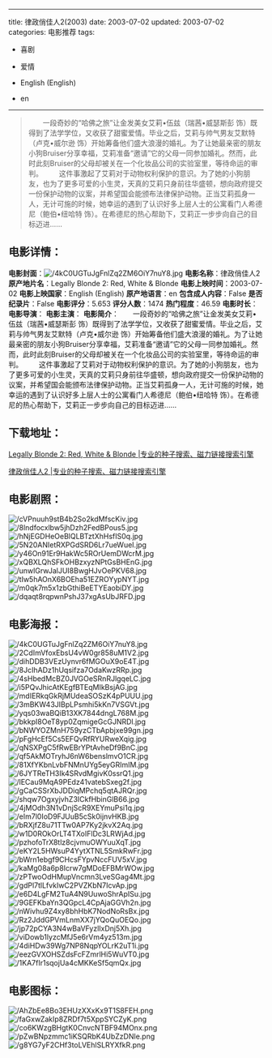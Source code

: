 
---
title: 律政俏佳人2(2003)
date: 2003-07-02
updated: 2003-07-02
categories: 电影推荐
tags:
- 喜剧
- 爱情

- English (English)
- en
---


> 　　一段奇妙的“哈佛之旅”让金发美女艾莉•伍兹（瑞茜•威瑟斯彭 饰）既得到了法学学位，又收获了甜蜜爱情。毕业之后，艾莉与帅气男友艾默特（卢克•威尔逊 饰）开始筹备他们盛大浪漫的婚礼。为了让她最亲密的朋友小狗Bruiser分享幸福，艾莉准备“邀请”它的父母一同参加婚礼。然而，此时此刻Bruiser的父母却被关在一个化妆品公司的实验室里，等待命运的审判。 　　这件事激起了艾莉对于动物权利保护的意识。为了她的小狗朋友，也为了更多可爱的小生灵，天真的艾莉只身前往华盛顿，想向政府提交一份保护动物的议案，并希望国会能颁布法律保护动物。正当艾莉孤身一人，无计可施的时候，她幸运的遇到了认识好多上层人士的公寓看门人希德尼（鲍伯•纽哈特 饰）。在希德尼的热心帮助下，艾莉正一步步向自己的目标迈进……

## **电影详情**：

**电影封面**：<img src="https://image.tmdb.org/t/p/w200/4kC0UGTuJgFnlZq2ZM6OiY7nuY8.jpg" alt="/4kC0UGTuJgFnlZq2ZM6OiY7nuY8.jpg" title="/4kC0UGTuJgFnlZq2ZM6OiY7nuY8.jpg">
**电影名称**：律政俏佳人2
**原产地片名**：Legally Blonde 2: Red, White & Blonde
**电影上映时间**：2003-07-02
**电影上映国家**：English (English)
**原产地语言**：en
**包含成人内容**：False
**是否纪录片**：False
**电影评分**：5.653
**评分人数**：1474
**热门程度**：46.59
**电影时长**：
**电影导演**：
**电影主演**：
**电影简介**：　　一段奇妙的“哈佛之旅”让金发美女艾莉•伍兹（瑞茜•威瑟斯彭 饰）既得到了法学学位，又收获了甜蜜爱情。毕业之后，艾莉与帅气男友艾默特（卢克•威尔逊 饰）开始筹备他们盛大浪漫的婚礼。为了让她最亲密的朋友小狗Bruiser分享幸福，艾莉准备“邀请”它的父母一同参加婚礼。然而，此时此刻Bruiser的父母却被关在一个化妆品公司的实验室里，等待命运的审判。 　　这件事激起了艾莉对于动物权利保护的意识。为了她的小狗朋友，也为了更多可爱的小生灵，天真的艾莉只身前往华盛顿，想向政府提交一份保护动物的议案，并希望国会能颁布法律保护动物。正当艾莉孤身一人，无计可施的时候，她幸运的遇到了认识好多上层人士的公寓看门人希德尼（鲍伯•纽哈特 饰）。在希德尼的热心帮助下，艾莉正一步步向自己的目标迈进……

## **下载地址**：
[Legally Blonde 2: Red, White & Blonde |专业的种子搜索、磁力链接搜索引擎](https://movie.amd794.com:2083/?search=Legally%20Blonde%202%3A%20Red%2C%20White%20%26%20Blonde&ordering=&mode=match_phrase&page_size=10&page=1)

[律政俏佳人2 |专业的种子搜索、磁力链接搜索引擎](https://movie.amd794.com:2083/?search=%E5%BE%8B%E6%94%BF%E4%BF%8F%E4%BD%B3%E4%BA%BA2&ordering=&mode=match_phrase&page_size=10&page=1)
 

## **电影剧照**：
<img src="https://image.tmdb.org/t/p/original/cVPnuuh9stB4b2So2kdMfscKiv.jpg" alt="/cVPnuuh9stB4b2So2kdMfscKiv.jpg" title="/cVPnuuh9stB4b2So2kdMfscKiv.jpg"><img src="https://image.tmdb.org/t/p/original/8lndfocxlbw5jhDzh2FedBPous5.jpg" alt="/8lndfocxlbw5jhDzh2FedBPous5.jpg" title="/8lndfocxlbw5jhDzh2FedBPous5.jpg"><img src="https://image.tmdb.org/t/p/original/hNjEGDHeOeBlQLBTztXhHsfIS0q.jpg" alt="/hNjEGDHeOeBlQLBTztXhHsfIS0q.jpg" title="/hNjEGDHeOeBlQLBTztXhHsfIS0q.jpg"><img src="https://image.tmdb.org/t/p/original/5N20ANIetRXPGdSRD6Lr7ueWueI.jpg" alt="/5N20ANIetRXPGdSRD6Lr7ueWueI.jpg" title="/5N20ANIetRXPGdSRD6Lr7ueWueI.jpg"><img src="https://image.tmdb.org/t/p/original/y46On91Er9HakWc5ROrUemDWcrM.jpg" alt="/y46On91Er9HakWc5ROrUemDWcrM.jpg" title="/y46On91Er9HakWc5ROrUemDWcrM.jpg"><img src="https://image.tmdb.org/t/p/original/xQBXLQhSFkOHBzxyzNPtGsBHEnG.jpg" alt="/xQBXLQhSFkOHBzxyzNPtGsBHEnG.jpg" title="/xQBXLQhSFkOHBzxyzNPtGsBHEnG.jpg"><img src="https://image.tmdb.org/t/p/original/unwlGrwJalJUI8BwgHJvOePKV68.jpg" alt="/unwlGrwJalJUI8BwgHJvOePKV68.jpg" title="/unwlGrwJalJUI8BwgHJvOePKV68.jpg"><img src="https://image.tmdb.org/t/p/original/tIw5hAOnX6BOEha51EZROYypNYT.jpg" alt="/tIw5hAOnX6BOEha51EZROYypNYT.jpg" title="/tIw5hAOnX6BOEha51EZROYypNYT.jpg"><img src="https://image.tmdb.org/t/p/original/m0qk7m5x1zbGthiBeETYEaobiDY.jpg" alt="/m0qk7m5x1zbGthiBeETYEaobiDY.jpg" title="/m0qk7m5x1zbGthiBeETYEaobiDY.jpg"><img src="https://image.tmdb.org/t/p/original/dqaqt8rqpwnPshJ37xgAsUbJRFD.jpg" alt="/dqaqt8rqpwnPshJ37xgAsUbJRFD.jpg" title="/dqaqt8rqpwnPshJ37xgAsUbJRFD.jpg">

## **电影海报**：
<img src="https://image.tmdb.org/t/p/original/4kC0UGTuJgFnlZq2ZM6OiY7nuY8.jpg" alt="/4kC0UGTuJgFnlZq2ZM6OiY7nuY8.jpg" title="/4kC0UGTuJgFnlZq2ZM6OiY7nuY8.jpg"><img src="https://image.tmdb.org/t/p/original/2CdImVfoxEbsU4vW0gr858uM1V2.jpg" alt="/2CdImVfoxEbsU4vW0gr858uM1V2.jpg" title="/2CdImVfoxEbsU4vW0gr858uM1V2.jpg"><img src="https://image.tmdb.org/t/p/original/dihDDB3VEzUynvr6fMGOuX9oE4T.jpg" alt="/dihDDB3VEzUynvr6fMGOuX9oE4T.jpg" title="/dihDDB3VEzUynvr6fMGOuX9oE4T.jpg"><img src="https://image.tmdb.org/t/p/original/8JcIhADz1hUqsifza7OdaKwzRRp.jpg" alt="/8JcIhADz1hUqsifza7OdaKwzRRp.jpg" title="/8JcIhADz1hUqsifza7OdaKwzRRp.jpg"><img src="https://image.tmdb.org/t/p/original/4sHbedMcBZ0JVGOeSRnRJlgqeLC.jpg" alt="/4sHbedMcBZ0JVGOeSRnRJlgqeLC.jpg" title="/4sHbedMcBZ0JVGOeSRnRJlgqeLC.jpg"><img src="https://image.tmdb.org/t/p/original/i5PQvJhicAtKEgfBTEqMIkBsjAG.jpg" alt="/i5PQvJhicAtKEgfBTEqMIkBsjAG.jpg" title="/i5PQvJhicAtKEgfBTEqMIkBsjAG.jpg"><img src="https://image.tmdb.org/t/p/original/mdIERkqGkRjMUdeaSOSzK4pPUUU.jpg" alt="/mdIERkqGkRjMUdeaSOSzK4pPUUU.jpg" title="/mdIERkqGkRjMUdeaSOSzK4pPUUU.jpg"><img src="https://image.tmdb.org/t/p/original/3mBKW43JIBpLPsmhi5kKn7VSGVt.jpg" alt="/3mBKW43JIBpLPsmhi5kKn7VSGVt.jpg" title="/3mBKW43JIBpLPsmhi5kKn7VSGVt.jpg"><img src="https://image.tmdb.org/t/p/original/yqs03waBQiB13XK7844dngL768M.jpg" alt="/yqs03waBQiB13XK7844dngL768M.jpg" title="/yqs03waBQiB13XK7844dngL768M.jpg"><img src="https://image.tmdb.org/t/p/original/bkkpI8OeT8yp0ZqmigeGcGJNRDl.jpg" alt="/bkkpI8OeT8yp0ZqmigeGcGJNRDl.jpg" title="/bkkpI8OeT8yp0ZqmigeGcGJNRDl.jpg"><img src="https://image.tmdb.org/t/p/original/bNWYOZMnH759yzCTbApbjxe99gn.jpg" alt="/bNWYOZMnH759yzCTbApbjxe99gn.jpg" title="/bNWYOZMnH759yzCTbApbjxe99gn.jpg"><img src="https://image.tmdb.org/t/p/original/pFgHcEf5Cs5EFQvRfRYURweXqig.jpg" alt="/pFgHcEf5Cs5EFQvRfRYURweXqig.jpg" title="/pFgHcEf5Cs5EFQvRfRYURweXqig.jpg"><img src="https://image.tmdb.org/t/p/original/qNSXPgC5fRwEBrYPtAvheDf9BnC.jpg" alt="/qNSXPgC5fRwEBrYPtAvheDf9BnC.jpg" title="/qNSXPgC5fRwEBrYPtAvheDf9BnC.jpg"><img src="https://image.tmdb.org/t/p/original/qf5AkMOTryhJ6nW6benslmvO1CR.jpg" alt="/qf5AkMOTryhJ6nW6benslmvO1CR.jpg" title="/qf5AkMOTryhJ6nW6benslmvO1CR.jpg"><img src="https://image.tmdb.org/t/p/original/81XfYKbnLvbFNMnUYg5eyGRImIM.jpg" alt="/81XfYKbnLvbFNMnUYg5eyGRImIM.jpg" title="/81XfYKbnLvbFNMnUYg5eyGRImIM.jpg"><img src="https://image.tmdb.org/t/p/original/6JYTReTH3Ik4SRvdMgivK0ssrQ1.jpg" alt="/6JYTReTH3Ik4SRvdMgivK0ssrQ1.jpg" title="/6JYTReTH3Ik4SRvdMgivK0ssrQ1.jpg"><img src="https://image.tmdb.org/t/p/original/lECau9MqA9PEdz41vatebSxeg2f.jpg" alt="/lECau9MqA9PEdz41vatebSxeg2f.jpg" title="/lECau9MqA9PEdz41vatebSxeg2f.jpg"><img src="https://image.tmdb.org/t/p/original/gCaCSSrXbJDDiqMPchq5qtAJRQr.jpg" alt="/gCaCSSrXbJDDiqMPchq5qtAJRQr.jpg" title="/gCaCSSrXbJDDiqMPchq5qtAJRQr.jpg"><img src="https://image.tmdb.org/t/p/original/shqw7OgxyjvhZ3ICkfHbinGlB66.jpg" alt="/shqw7OgxyjvhZ3ICkfHbinGlB66.jpg" title="/shqw7OgxyjvhZ3ICkfHbinGlB66.jpg"><img src="https://image.tmdb.org/t/p/original/4jMOdh3N1vDnjScR9XEYmuPsi1q.jpg" alt="/4jMOdh3N1vDnjScR9XEYmuPsi1q.jpg" title="/4jMOdh3N1vDnjScR9XEYmuPsi1q.jpg"><img src="https://image.tmdb.org/t/p/original/eIm7l0IoD9FJUuB5cSk0ijnvHKB.jpg" alt="/eIm7l0IoD9FJUuB5cSk0ijnvHKB.jpg" title="/eIm7l0IoD9FJUuB5cSk0ijnvHKB.jpg"><img src="https://image.tmdb.org/t/p/original/bRXjfZ8u71TTw0AP7Ky2jkvX2Aq.jpg" alt="/bRXjfZ8u71TTw0AP7Ky2jkvX2Aq.jpg" title="/bRXjfZ8u71TTw0AP7Ky2jkvX2Aq.jpg"><img src="https://image.tmdb.org/t/p/original/w1D0ROkOrLT4TXoIFlDc3LRWjAd.jpg" alt="/w1D0ROkOrLT4TXoIFlDc3LRWjAd.jpg" title="/w1D0ROkOrLT4TXoIFlDc3LRWjAd.jpg"><img src="https://image.tmdb.org/t/p/original/pzhofoTrX8tlz8cjvmuOWYuuXqT.jpg" alt="/pzhofoTrX8tlz8cjvmuOWYuuXqT.jpg" title="/pzhofoTrX8tlz8cjvmuOWYuuXqT.jpg"><img src="https://image.tmdb.org/t/p/original/eKY2L5HWsuP4YytXTNL5SmkRwFr.jpg" alt="/eKY2L5HWsuP4YytXTNL5SmkRwFr.jpg" title="/eKY2L5HWsuP4YytXTNL5SmkRwFr.jpg"><img src="https://image.tmdb.org/t/p/original/bWrn1ebgf9CHcsFYpvNccFUV5xV.jpg" alt="/bWrn1ebgf9CHcsFYpvNccFUV5xV.jpg" title="/bWrn1ebgf9CHcsFYpvNccFUV5xV.jpg"><img src="https://image.tmdb.org/t/p/original/kaMg08a6p8Icrw7gMDoEFBMrWOw.jpg" alt="/kaMg08a6p8Icrw7gMDoEFBMrWOw.jpg" title="/kaMg08a6p8Icrw7gMDoEFBMrWOw.jpg"><img src="https://image.tmdb.org/t/p/original/zPTwoOdHMupVncmn3LveSGag4Mt.jpg" alt="/zPTwoOdHMupVncmn3LveSGag4Mt.jpg" title="/zPTwoOdHMupVncmn3LveSGag4Mt.jpg"><img src="https://image.tmdb.org/t/p/original/gdPl7tlLfvkIwC2PVZKbN7IcvAp.jpg" alt="/gdPl7tlLfvkIwC2PVZKbN7IcvAp.jpg" title="/gdPl7tlLfvkIwC2PVZKbN7IcvAp.jpg"><img src="https://image.tmdb.org/t/p/original/e6D4LgFM2TuA4N9UuwoShrApISu.jpg" alt="/e6D4LgFM2TuA4N9UuwoShrApISu.jpg" title="/e6D4LgFM2TuA4N9UuwoShrApISu.jpg"><img src="https://image.tmdb.org/t/p/original/9GEFKbaYn3QGpcL4CpAjaGGVh2n.jpg" alt="/9GEFKbaYn3QGpcL4CpAjaGGVh2n.jpg" title="/9GEFKbaYn3QGpcL4CpAjaGGVh2n.jpg"><img src="https://image.tmdb.org/t/p/original/nWivhu9Z4xy8bhHbK7NodNoRsBx.jpg" alt="/nWivhu9Z4xy8bhHbK7NodNoRsBx.jpg" title="/nWivhu9Z4xy8bhHbK7NodNoRsBx.jpg"><img src="https://image.tmdb.org/t/p/original/Rz2JddGPVmLnmXX7jYQoQuOEQo.jpg" alt="/Rz2JddGPVmLnmXX7jYQoQuOEQo.jpg" title="/Rz2JddGPVmLnmXX7jYQoQuOEQo.jpg"><img src="https://image.tmdb.org/t/p/original/jp72pCYA3N4wBaVFyzlIxDnj5Xh.jpg" alt="/jp72pCYA3N4wBaVFyzlIxDnj5Xh.jpg" title="/jp72pCYA3N4wBaVFyzlIxDnj5Xh.jpg"><img src="https://image.tmdb.org/t/p/original/viDowb1lyzcMfJ5e6rVm4yz513m.jpg" alt="/viDowb1lyzcMfJ5e6rVm4yz513m.jpg" title="/viDowb1lyzcMfJ5e6rVm4yz513m.jpg"><img src="https://image.tmdb.org/t/p/original/4diHDw39Wg7NP8NqpYOLrK2uT1i.jpg" alt="/4diHDw39Wg7NP8NqpYOLrK2uT1i.jpg" title="/4diHDw39Wg7NP8NqpYOLrK2uT1i.jpg"><img src="https://image.tmdb.org/t/p/original/eezGVXOHSZdsFcFZmrlHi5WuVT0.jpg" alt="/eezGVXOHSZdsFcFZmrlHi5WuVT0.jpg" title="/eezGVXOHSZdsFcFZmrlHi5WuVT0.jpg"><img src="https://image.tmdb.org/t/p/original/1KA7fIr1sqojUa4cMKKeSf5qmQx.jpg" alt="/1KA7fIr1sqojUa4cMKKeSf5qmQx.jpg" title="/1KA7fIr1sqojUa4cMKKeSf5qmQx.jpg">

## **电影图标**：
<img src="https://image.tmdb.org/t/p/original/AhZbEe8Bo3EHUzXXxKx9T1S8FEH.png" alt="/AhZbEe8Bo3EHUzXXxKx9T1S8FEH.png" title="/AhZbEe8Bo3EHUzXXxKx9T1S8FEH.png"><img src="https://image.tmdb.org/t/p/original/faGxwZakIp8ZRDf7t5XppSYCZyK.png" alt="/faGxwZakIp8ZRDf7t5XppSYCZyK.png" title="/faGxwZakIp8ZRDf7t5XppSYCZyK.png"><img src="https://image.tmdb.org/t/p/original/co6KWzgBHgtK0CnvcNTBF94MOnx.png" alt="/co6KWzgBHgtK0CnvcNTBF94MOnx.png" title="/co6KWzgBHgtK0CnvcNTBF94MOnx.png"><img src="https://image.tmdb.org/t/p/original/pZwBNpzmmc1iKSQRbK4UbZzDNle.png" alt="/pZwBNpzmmc1iKSQRbK4UbZzDNle.png" title="/pZwBNpzmmc1iKSQRbK4UbZzDNle.png"><img src="https://image.tmdb.org/t/p/original/g8YG7yF2CHf3toLVEhlSLRYXfkR.png" alt="/g8YG7yF2CHf3toLVEhlSLRYXfkR.png" title="/g8YG7yF2CHf3toLVEhlSLRYXfkR.png">

